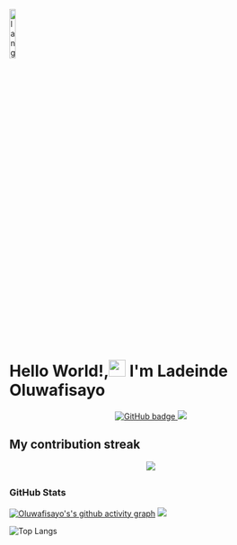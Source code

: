 <p align="left"><img width=15%" src="https://github.com/alansmathew/alansmathew/raw/master/lang.gif" alt="lang image here" /></p>


# Hello World!,<img src="https://media.giphy.com/media/hvRJCLFzcasrR4ia7z/giphy.gif" width="30px"> I'm Ladeinde Oluwafisayo

<p align="center">
  <a href="https://github.com/physayor?tab=followers">
    <img src="https://img.shields.io/github/followers/physayor?tab=followers?label=blue&logo=github&style=for-the-badge" alt="GitHub badge" />
  </a>
  <a href="http://twitter.com/physayor_loft">
    <img src="https://img.shields.io/twitter/follow/physayor_loft?label=Twitter&logo=twitter&style=for-the-badge" />
  </a>
 </p>

## My contribution streak
<!-- https://github.com/kcoder63/github-readme-streak-stats -->
<p align="center">
  <a href="https://github.com/physayor/github-readme-streak-stats">
    <img src="https://github-readme-streak-stats.herokuapp.com/?user=physayor&theme=dark&hide_border=true&background=0D1117&stroke=0000"/>
  </a><p>

## <h3 align="left">GitHub Stats</h3>
[![Oluwafisayo's's github activity graph](https://activity-graph.herokuapp.com/graph?username=physayor&theme=xcode)](https://git.io/physayor)
<a href="">
  <img align="centre" src="https://github-readme-stats.vercel.app/api?username=physayor&count_private=true&include_all_commits=true&show_icons=true&title_color=007bff&text_color=e7e7e7&icon_color=007bff&bg_color=171c28" />
<a />
  
![Top Langs](https://github-readme-stats.vercel.app/api/top-langs/?username=physayor&layout=compact&title_color=007bff&text_color=e7e7e7&icon_color=007bff&bg_color=171c28)